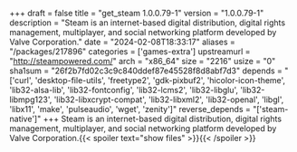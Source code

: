 +++
draft = false
title = "get_steam 1.0.0.79-1"
version = "1.0.0.79-1"
description = "Steam is an internet-based digital distribution, digital rights management, multiplayer, and social networking platform developed by Valve Corporation."
date = "2024-02-08T18:33:17"
aliases = "/packages/217896"
categories = ['games-extra']
upstreamurl = "http://steampowered.com/"
arch = "x86_64"
size = "2216"
usize = "0"
sha1sum = "26f2b7fd02c3c9c840ddef87e45528f8d8abf7d3"
depends = "['curl', 'desktop-file-utils', 'freetype2', 'gdk-pixbuf2', 'hicolor-icon-theme', 'lib32-alsa-lib', 'lib32-fontconfig', 'lib32-lcms2', 'lib32-libglu', 'lib32-libmpg123', 'lib32-libxcrypt-compat', 'lib32-libxml2', 'lib32-openal', 'libgl', 'libx11', 'make', 'pulseaudio', 'wget', 'zenity']"
reverse_depends = "['steam-native']"
+++
Steam is an internet-based digital distribution, digital rights management, multiplayer, and social networking platform developed by Valve Corporation.{{< spoiler text="show files" >}}{{< /spoiler >}}